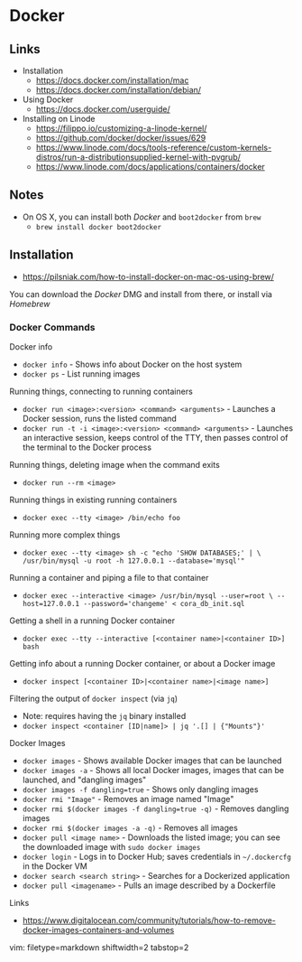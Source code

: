 # Docker #

## Links ##
- Installation
  - https://docs.docker.com/installation/mac
  - https://docs.docker.com/installation/debian/
- Using Docker
  - https://docs.docker.com/userguide/
- Installing on Linode
  - https://filippo.io/customizing-a-linode-kernel/
  - https://github.com/docker/docker/issues/629
  - https://www.linode.com/docs/tools-reference/custom-kernels-distros/run-a-distributionsupplied-kernel-with-pvgrub/
  - https://www.linode.com/docs/applications/containers/docker

## Notes ##
- On OS X, you can install both _Docker_ and `boot2docker` from `brew`
  - `brew install docker boot2docker`

## Installation ##
- https://pilsniak.com/how-to-install-docker-on-mac-os-using-brew/

You can download the _Docker_ DMG and install from there, or install via
_Homebrew_

### Docker Commands ###
Docker info
- `docker info` - Shows info about Docker on the host system
- `docker ps` - List running images

Running things, connecting to running containers
- `docker run <image>:<version> <command> <arguments>` - Launches a
  Docker session, runs the listed command
- `docker run -t -i <image>:<version> <command> <arguments>` - Launches
  an interactive session, keeps control of the TTY, then passes control of the
  terminal to the Docker process

Running things, deleting image when the command exits
- `docker run --rm <image>`

Running things in existing running containers
- `docker exec --tty <image> /bin/echo foo`

Running more complex things
- `docker exec --tty <image> sh -c "echo 'SHOW DATABASES;' | \
    /usr/bin/mysql -u root -h 127.0.0.1 --database='mysql'"`

Running a container and piping a file to that container
- `docker exec --interactive <image> /usr/bin/mysql --user=root \
    --host=127.0.0.1 --password='changeme' < cora_db_init.sql`

Getting a shell in a running Docker container
- `docker exec --tty --interactive [<container name>|<container ID>] bash`

Getting info about a running Docker container, or about a Docker image
- `docker inspect [<container ID>|<container name>|<image name>]`

Filtering the output of `docker inspect` (via `jq`)
- Note: requires having the `jq` binary installed
- `docker inspect <container [ID|name]> | jq '.[] | {"Mounts"}'`

Docker Images
- `docker images` - Shows available Docker images that can be launched
- `docker images -a` - Shows all local Docker images, images that can be
  launched, and "dangling images"
- `docker images -f dangling=true` - Shows only dangling images
- `docker rmi "Image"` - Removes an image named "Image"
- `docker rmi $(docker images -f dangling=true -q)` - Removes dangling images
- `docker rmi $(docker images -a -q)` - Removes all images
- `docker pull <image name>` - Downloads the listed image; you can see
  the downloaded image with `sudo docker images`
- `docker login` - Logs in to Docker Hub; saves credentials in `~/.dockercfg`
  in the Docker VM
- `docker search <search string>` - Searches for a Dockerized application
- `docker pull <imagename>` - Pulls an image described by a Dockerfile

Links
- https://www.digitalocean.com/community/tutorials/how-to-remove-docker-images-containers-and-volumes

vim: filetype=markdown shiftwidth=2 tabstop=2
